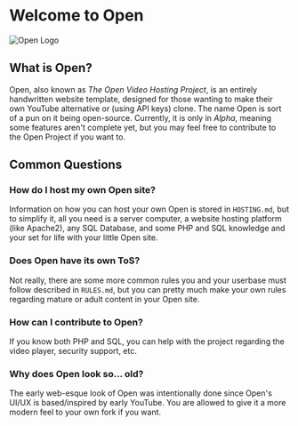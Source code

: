 # Welcome to Open
![Open Logo](https://raw.githubusercontent.com/Pineconium/OpenVideoHosting/main/OpenLogo.png)

## What is Open?
Open, also known as *The Open Video Hosting Project*, is an entirely handwritten website template, designed for those wanting to make their own YouTube alternative or (using API keys) clone. The name Open is sort of a pun on it being open-source. Currently, it is only in *Alpha*, meaning some features aren't complete yet, but you may feel free to contribute to the Open Project if you want to.
## Common Questions
### How do I host my own Open site?
Information on how you can host your own Open is stored in `HOSTING.md`, but to simplify it, all you need is a server computer, a website hosting platform (like Apache2), any SQL Database, and some PHP and SQL knowledge and your set for life with your little Open site.
### Does Open have its own ToS?
Not really, there are some more common rules you and your userbase must follow described in `RULES.md`, but you can pretty much make your own rules regarding mature or adult content in your Open site.
### How can I contribute to Open?
If you know both PHP and SQL, you can help with the project regarding the video player, security support, etc.
### Why does Open look so... old?
The early web-esque look of Open was intentionally done since Open's UI/UX is based/inspired by early YouTube. You are allowed to give it a more modern feel to your own fork if you want.
